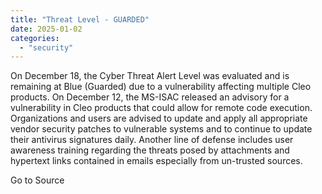 ```yaml
---
title: "Threat Level - GUARDED"
date: 2025-01-02
categories: 
  - "security"
---
```


On December 18, the Cyber Threat Alert Level was evaluated and is remaining at Blue (Guarded) due to a vulnerability affecting multiple Cleo products. On December 12, the MS-ISAC released an advisory for a vulnerability in Cleo products that could allow for remote code execution. Organizations and users are advised to update and apply all appropriate vendor security patches to vulnerable systems and to continue to update their antivirus signatures daily. Another line of defense includes user awareness training regarding the threats posed by attachments and hypertext links contained in emails especially from un-trusted sources.

Go to Source
